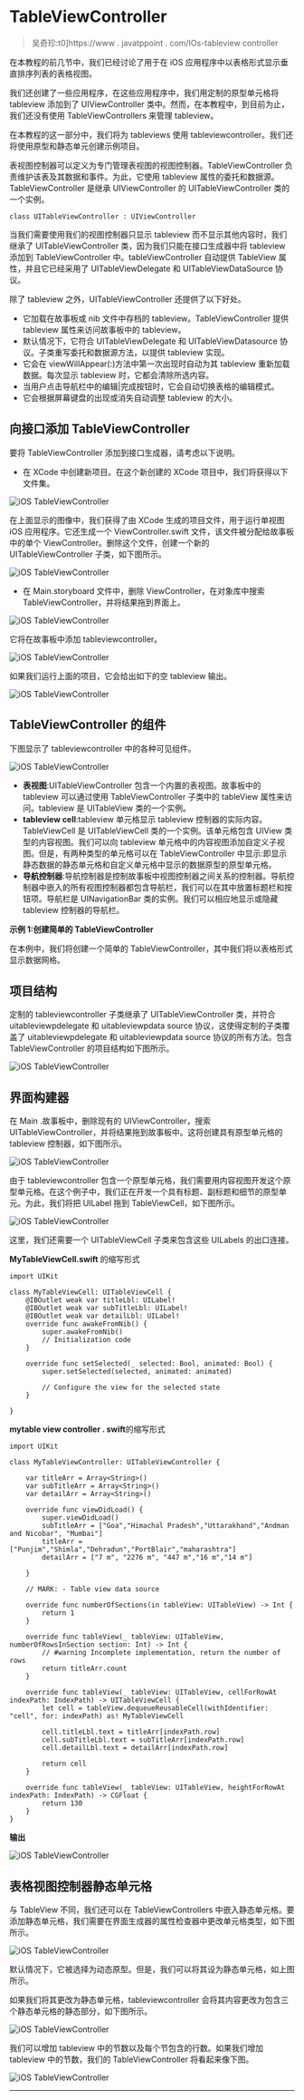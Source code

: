 # TableViewController

> 吴奇珍:t0]https://www . javatppoint . com/IOs-tableview controller

在本教程的前几节中，我们已经讨论了用于在 iOS 应用程序中以表格形式显示垂直排序列表的表格视图。

我们还创建了一些应用程序，在这些应用程序中，我们用定制的原型单元格将 tableview 添加到了 UIViewController 类中。然而，在本教程中，到目前为止，我们还没有使用 TableViewControllers 来管理 tableview。

在本教程的这一部分中，我们将为 tableviews 使用 tableviewcontroller。我们还将使用原型和静态单元创建示例项目。

表视图控制器可以定义为专门管理表视图的视图控制器。TableViewController 负责维护该表及其数据和事件。为此，它使用 tableview 属性的委托和数据源。TableViewController 是继承 UIViewController 的 UITableViewController 类的一个实例。

```
class UITableViewController : UIViewController

```

当我们需要使用我们的视图控制器只显示 tableview 而不显示其他内容时，我们继承了 UITableViewController 类，因为我们只能在接口生成器中将 tableview 添加到 TableViewController 中。tableViewController 自动提供 TableView 属性，并且它已经采用了 UITableViewDelegate 和 UITableViewDataSource 协议。

除了 tableview 之外，UITableViewController 还提供了以下好处。

*   它加载在故事板或 nib 文件中存档的 tableview。TableViewController 提供 tableview 属性来访问故事板中的 tableview。
*   默认情况下，它符合 UITableViewDelegate 和 UITableViewDatasource 协议。子类重写委托和数据源方法，以提供 tableview 实现。
*   它会在 viewWillAppear(:)方法中第一次出现时自动为其 tableview 重新加载数据。每次显示 tableview 时，它都会清除所选内容。
*   当用户点击导航栏中的编辑|完成按钮时，它会自动切换表格的编辑模式。
*   它会根据屏幕键盘的出现或消失自动调整 tableview 的大小。

## 向接口添加 TableViewController

要将 TableViewController 添加到接口生成器，请考虑以下说明。

*   在 XCode 中创建新项目。在这个新创建的 XCode 项目中，我们将获得以下文件集。

![iOS TableViewController](../Images/ff2017df703aee5e58314b1c0fa31b75.png)

在上面显示的图像中，我们获得了由 XCode 生成的项目文件，用于运行单视图 iOS 应用程序。它还生成一个 ViewController.swift 文件，该文件被分配给故事板中的单个 ViewController。删除这个文件，创建一个新的 UITableViewController 子类，如下图所示。

![iOS TableViewController](../Images/674844792000eb801d14a640c51fee3d.png)

*   在 Main.storyboard 文件中，删除 ViewController，在对象库中搜索 TableViewController，并将结果拖到界面上。

![iOS TableViewController](../Images/cb14acaefaac52564ab2b27fcb140515.png)

它将在故事板中添加 tableviewcontroller。

![iOS TableViewController](../Images/7b8c0bf27962a863e8d4c46faffdb9d8.png)

如果我们运行上面的项目，它会给出如下的空 tableview 输出。

![iOS TableViewController](../Images/d21db9fd5bb2db40df4146ab3d4234f7.png)

## TableViewController 的组件

下图显示了 tableviewcontroller 中的各种可见组件。

![iOS TableViewController](../Images/d9b778036bcf2c3b0a3e523e1ea2e593.png)

*   **表视图**:UITableViewController 包含一个内置的表视图。故事板中的 tableview 可以通过使用 TableViewController 子类中的 tableView 属性来访问。tableview 是 UITableView 类的一个实例。
*   **tableview cell**:tableview 单元格显示 tableview 控制器的实际内容。TableViewCell 是 UITableViewCell 类的一个实例。该单元格包含 UIView 类型的内容视图。我们可以向 tableview 单元格中的内容视图添加自定义子视图。但是，有两种类型的单元格可以在 TableViewController 中显示:即显示静态数据的静态单元格和自定义单元格中显示的数据原型的原型单元格。
*   **导航控制器**:导航控制器是控制故事板中视图控制器之间关系的控制器。导航控制器中嵌入的所有视图控制器都包含导航栏，我们可以在其中放置标题栏和按钮项。导航栏是 UINavigationBar 类的实例。我们可以相应地显示或隐藏 tableview 控制器的导航栏。

**示例 1:创建简单的 TableViewController**

在本例中，我们将创建一个简单的 TableViewController，其中我们将以表格形式显示数据网格。

## 项目结构

定制的 tableviewcontroller 子类继承了 UITableViewController 类，并符合 uitableviewpdelegate 和 uitableviewpdata source 协议，这使得定制的子类覆盖了 uitableviewpdelegate 和 uitableviewpdata source 协议的所有方法。包含 TableViewController 的项目结构如下图所示。

![iOS TableViewController](../Images/2b8d029ddd226495ae70b0a6dcf8ac2c.png)

## 界面构建器

在 Main .故事板中，删除现有的 UIViewController，搜索 UITableViewController，并将结果拖到故事板中。这将创建具有原型单元格的 tableview 控制器，如下图所示。

![iOS TableViewController](../Images/af892ba66b8ebc7bf7826e0bbdcc3da1.png)

由于 tableviewcontroller 包含一个原型单元格，我们需要用内容视图开发这个原型单元格。在这个例子中，我们正在开发一个具有标题、副标题和细节的原型单元。为此，我们将把 UILabel 拖到 TableViewCell，如下图所示。

![iOS TableViewController](../Images/8499dd4f0066c3e2696357690a010164.png)

这里，我们还需要一个 UITableViewCell 子类来包含这些 UILabels 的出口连接。

**MyTableViewCell.swift** 的缩写形式

```
import UIKit

class MyTableViewCell: UITableViewCell {
    @IBOutlet weak var titleLbl: UILabel!
    @IBOutlet weak var subTitleLbl: UILabel!
    @IBOutlet weak var detailLbl: UILabel!
    override func awakeFromNib() {
        super.awakeFromNib()
        // Initialization code
    }

    override func setSelected(_ selected: Bool, animated: Bool) {
        super.setSelected(selected, animated: animated)

        // Configure the view for the selected state
    }

}

```

**mytable view controller . swift**的缩写形式

```
import UIKit

class MyTableViewController: UITableViewController {

    var titleArr = Array<String>()
    var subTitleArr = Array<String>()
    var detailArr = Array<String>()

    override func viewDidLoad() {
        super.viewDidLoad()
        subTitleArr = ["Goa","Himachal Pradesh","Uttarakhand","Andman and Nicobar", "Mumbai"]
        titleArr = ["Punjim","Shimla","Dehradun","PortBlair","maharashtra"]
        detailArr = ["7 m", "2276 m", "447 m","16 m","14 m"]

    }

    // MARK: - Table view data source

    override func numberOfSections(in tableView: UITableView) -> Int {
        return 1
    }

    override func tableView(_ tableView: UITableView, numberOfRowsInSection section: Int) -> Int {
        // #warning Incomplete implementation, return the number of rows
        return titleArr.count
    }

    override func tableView(_ tableView: UITableView, cellForRowAt indexPath: IndexPath) -> UITableViewCell {
        let cell = tableView.dequeueReusableCell(withIdentifier: "cell", for: indexPath) as! MyTableViewCell

        cell.titleLbl.text = titleArr[indexPath.row]
        cell.subTitleLbl.text = subTitleArr[indexPath.row]
        cell.detailLbl.text = detailArr[indexPath.row]

        return cell
    }

    override func tableView(_ tableView: UITableView, heightForRowAt indexPath: IndexPath) -> CGFloat {
        return 130
    }
}

```

**输出**

![iOS TableViewController](../Images/eb1bbf8bd23eb1e33893902feee64e8c.png)

## 表格视图控制器静态单元格

与 TableView 不同，我们还可以在 TableViewControllers 中嵌入静态单元格。要添加静态单元格，我们需要在界面生成器的属性检查器中更改单元格类型，如下图所示。

![iOS TableViewController](../Images/c8ee80507545c120e3902b94ee8e3216.png)

默认情况下，它被选择为动态原型。但是，我们可以将其设为静态单元格，如上图所示。

如果我们将其更改为静态单元格，tableviewcontroller 会将其内容更改为包含三个静态单元格的静态部分，如下图所示。

![iOS TableViewController](../Images/e0f7efb38d0b35959c19fd39f6c9b491.png)

我们可以增加 tableview 中的节数以及每个节包含的行数。如果我们增加 tableview 中的节数，我们的 TableViewController 将看起来像下图。

![iOS TableViewController](../Images/27585e3077c60403e91f49054c0210d0.png)

* * *